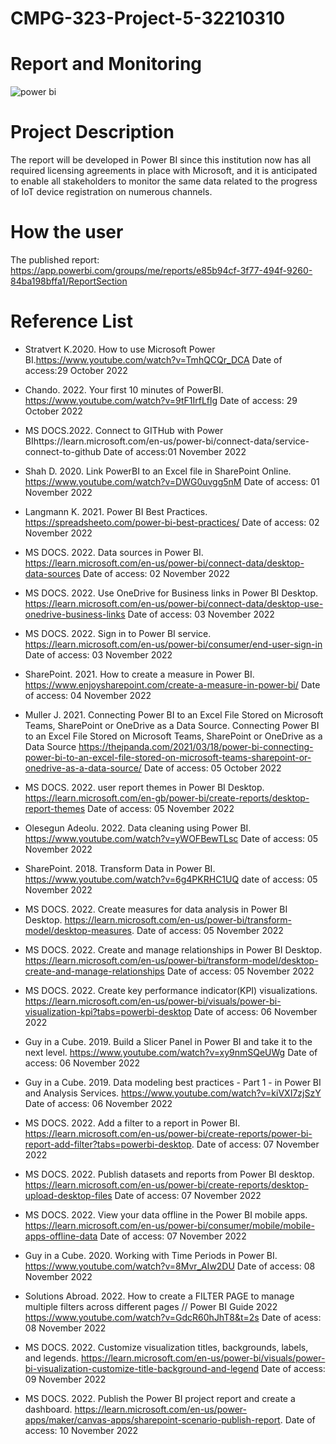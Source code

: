 # CMPG-323-Project-5-32210310

# Report and Monitoring

![power bi](https://user-images.githubusercontent.com/38375869/199084882-af18019c-f9f9-4976-a125-82736e4a5c8f.gif)

# Project Description
The report will be developed in Power BI since this institution now has all required licensing agreements in place with Microsoft, and it is anticipated to enable all stakeholders to monitor the same data related to the progress of IoT device registration on numerous channels.
# How the user 
The published report:
https://app.powerbi.com/groups/me/reports/e85b94cf-3f77-494f-9260-84ba198bffa1/ReportSection
# Reference List

- Stratvert K.2020. How to use Microsoft Power BI.https://www.youtube.com/watch?v=TmhQCQr_DCA Date of access:29 October 2022

- Chando. 2022. Your first 10 minutes of PowerBI. https://www.youtube.com/watch?v=9tF1IrfLflg Date of access: 29 October 2022

- MS DOCS.2022. Connect to GITHub with Power BIhttps://learn.microsoft.com/en-us/power-bi/connect-data/service-connect-to-github Date of access:01 November 2022

- Shah D. 2020. Link PowerBI to an Excel file in SharePoint Online. https://www.youtube.com/watch?v=DWG0uvgg5nM Date of access: 01 November 2022

- Langmann K. 2021. Power BI Best Practices. https://spreadsheeto.com/power-bi-best-practices/ Date of access: 02 November 2022

- MS DOCS. 2022. Data sources in Power BI. https://learn.microsoft.com/en-us/power-bi/connect-data/desktop-data-sources Date of access: 02 November 2022

- MS DOCS. 2022. Use OneDrive for Business links in Power BI Desktop. https://learn.microsoft.com/en-us/power-bi/connect-data/desktop-use-onedrive-business-links Date of access: 03 November 2022

- MS DOCS. 2022. Sign in to Power BI service. https://learn.microsoft.com/en-us/power-bi/consumer/end-user-sign-in Date of access: 03 November 2022

- SharePoint. 2021. How to create a measure in Power BI. https://www.enjoysharepoint.com/create-a-measure-in-power-bi/ Date of access: 04 November 2022

- Muller J. 2021. Connecting Power BI to an Excel File Stored on Microsoft Teams, SharePoint or OneDrive as a Data Source. Connecting Power BI to an Excel File Stored on Microsoft Teams, SharePoint or OneDrive as a Data Source https://thejpanda.com/2021/03/18/power-bi-connecting-power-bi-to-an-excel-file-stored-on-microsoft-teams-sharepoint-or-onedrive-as-a-data-source/  Date of access: 05 October 2022

- MS DOCS. 2022. user report themes in Power BI Desktop. https://learn.microsoft.com/en-gb/power-bi/create-reports/desktop-report-themes Date of access: 05 November 2022

- Olesegun Adeolu. 2022. Data cleaning using Power BI. https://www.youtube.com/watch?v=yWOFBewTLsc Date of access: 05 November 2022

- SharePoint. 2018. Transform Data in Power BI. https://www.youtube.com/watch?v=6g4PKRHC1UQ date of access: 05 November 2022 

- MS DOCS. 2022. Create measures for data analysis in Power BI Desktop. https://learn.microsoft.com/en-us/power-bi/transform-model/desktop-measures. Date of access: 05 November 2022

- MS DOCS. 2022. Create and manage relationships in Power BI Desktop. https://learn.microsoft.com/en-us/power-bi/transform-model/desktop-create-and-manage-relationships Date of access: 05 November 2022

- MS DOCS. 2022. Create key performance indicator(KPI) visualizations. https://learn.microsoft.com/en-us/power-bi/visuals/power-bi-visualization-kpi?tabs=powerbi-desktop Date of access: 06 November 2022

- Guy in a Cube. 2019. Build a Slicer Panel in Power BI and take it to the next level. https://www.youtube.com/watch?v=xy9nmSQeUWg Date of access: 06 November 2022

- Guy in a Cube. 2019. Data modeling best practices - Part 1 - in Power BI and Analysis Services. https://www.youtube.com/watch?v=kiVXI7zjSzY Date of access: 06 November 2022

- MS DOCS. 2022. Add a filter to a report in Power BI. https://learn.microsoft.com/en-us/power-bi/create-reports/power-bi-report-add-filter?tabs=powerbi-desktop. Date of access: 07 November 2022

- MS DOCS. 2022. Publish datasets and reports from Power BI desktop. https://learn.microsoft.com/en-us/power-bi/create-reports/desktop-upload-desktop-files Date of access: 07 November 2022

- MS DOCS. 2022. View your data offline in the Power BI mobile apps. https://learn.microsoft.com/en-us/power-bi/consumer/mobile/mobile-apps-offline-data Date of access: 07 November 2022

- Guy in a Cube. 2020. Working with Time Periods in Power BI. https://www.youtube.com/watch?v=8Mvr_AIw2DU Date of access: 08 November 2022

- Solutions Abroad. 2022. How to create a FILTER PAGE to manage multiple filters across different pages // Power BI Guide 2022 https://www.youtube.com/watch?v=GdcR60hJhT8&t=2s  Date of acess: 08 November 2022

- MS DOCS. 2022. Customize visualization titles, backgrounds, labels, and legends. https://learn.microsoft.com/en-us/power-bi/visuals/power-bi-visualization-customize-title-background-and-legend Date of access: 09 November 2022

- MS DOCS. 2022. Publish the Power BI project report and create a dashboard. https://learn.microsoft.com/en-us/power-apps/maker/canvas-apps/sharepoint-scenario-publish-report. Date of access: 10 November 2022
